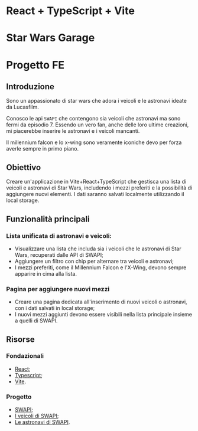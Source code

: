 # React + TypeScript + Vite
# Star Wars Garage
# Progetto FE

## Introduzione

Sono un appassionato di star wars che adora i veicoli e le astronavi ideate da Lucasfilm.

Conosco le api `SWAPI` che contengono sia veicoli che astronavi ma sono fermi da episodio 7.
Essendo un vero fan, anche delle loro ultime creazioni, mi piacerebbe inserire le astronavi e i veicoli mancanti.

Il millennium falcon e lo x-wing sono veramente iconiche devo per forza averle sempre in primo piano.

## Obiettivo

Creare un'applicazione in Vite+React+TypeScript che gestisca una lista di veicoli e astronavi di Star Wars, includendo i mezzi preferiti e la possibilità di aggiungere nuovi elementi. I dati saranno salvati localmente utilizzando il local storage.

## Funzionalità principali

### Lista unificata di astronavi e veicoli:

- Visualizzare una lista che includa sia i veicoli che le astronavi di Star Wars, recuperati dalle API di SWAPI;
- Aggiungere un filtro con chip per alternare tra veicoli e astronavi;
- I mezzi preferiti, come il Millennium Falcon e l'X-Wing, devono sempre apparire in cima alla lista.

### Pagina per aggiungere nuovi mezzi

- Creare una pagina dedicata all'inserimento di nuovi veicoli o astronavi, con i dati salvati in local storage;
- I nuovi mezzi aggiunti devono essere visibili nella lista principale insieme a quelli di SWAPI.

## Risorse

### Fondazionali

- [React](https://react.dev/);
- [Typescript](https://www.typescriptlang.org/);
- [Vite](https://vitejs.dev/).

### Progetto

- [SWAPI](https://swapi.dev/);
- [I veicoli di SWAPI](https://swapi.dev/documentation#vehicles);
- [Le astronavi di SWAPI](https://swapi.dev/documentation#starships).